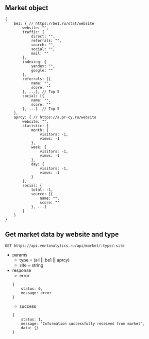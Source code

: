 ## Market object
```
{
    be1: { // https://be1.ru/stat/website
        website: "",
        traffic: {
            direct: "",
            referrals: "",
            search: "",
            social: "",
            mail: ""
        },
        indexing: {
            yandex: "",
            google: ""
        },
        referrals: [{
            name: "",
            score: ""
        }, ...], // Top 5
        social: [{
            name: "",
            score: ""
        }, ...]  // Top 5
    },
    aprcy: { // https://a.pr-cy.ru/website
        website: "",
        statistic: {
            month: {
                visitors: -1,
                views: -1
            },
            week: {
                visitors: -1,
                views: -1
            },
            day: {
                visitors: -1,
                views: -1
            }
        },
        social: {
            total: -1,
            source: [{
                name: "",
                score: ""
            }, ...]
        }
    }
}
```

## Get market data by website and type
`GET https://api.ventanalytics.ru/api/market/:type/:site`
- params
    - type = (all || be1 || aprcy)
    - site = string
- response
    - error
    ```
    {
        status: 0,
        message: error
    }
    ```
    - success
    ```
    {
        status: 1,
        message: "Information successfully received from market",
        data: {}
    }
    ```